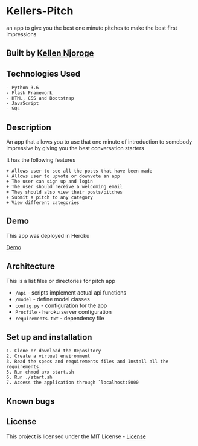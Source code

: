 # Kellers-Pitch
an app to give you the best one minute pitches to make the best first impressions

## Built by [Kellen Njoroge](https://github.com/KellenNjoroge)

## Technologies Used

    - Python 3.6
    - Flask Framework
    - HTML, CSS and Bootstrap
    - JavaScript
    - SQL

## Description
An app that allows you to use that one minute of introduction to somebody impressive by giving you the best conversation starters

It has the following features

    + Allows user to see all the posts that have been made
    + Allows user to upvote or downvote an app
    + The user can sign up and login
    + The user should receive a welcoming email
    + They should also view their posts/pitches
    + Submit a pitch to any category
    + View different categories


## Demo
This app was deployed in Heroku

[Demo](https://oneminutepitch1.herokuapp.com/)

## Architecture
This is a list files or directories for pitch app

+ `/api` - scripts implement actual api functions
+ `/model` - define  model classes
+ `config.py` - configuration for the app
+ `Procfile` - heroku server configuration
+ `requirements.txt` - dependency file

## Set up and installation

    1. Clone or download the Repository
    2. Create a virtual environment
    3. Read the specs and requirements files and Install all the requirements.
    5. Run chmod a+x start.sh
    6. Run ./start.sh
    7. Access the application through `localhost:5000

## Known bugs



## License

This project is licensed under the MIT License - [License](LICENSE)
